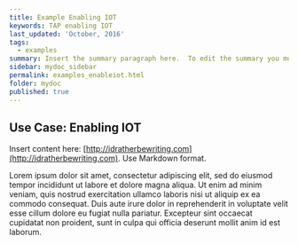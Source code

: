 ```yaml
---
title: Example Enabling IOT
keywords: TAP enabling IOT
last_updated: 'October, 2016'
tags:
  - examples
summary: Insert the summary paragraph here.  To edit the summary you must edit the meta data for this post. 
sidebar: mydoc_sidebar
permalink: examples_enableiot.html
folder: mydoc
published: true
---
```


## Use Case: Enabling IOT

Insert content here: [http://idratherbewriting.com](http://idratherbewriting.com). Use Markdown format.

Lorem ipsum dolor sit amet, consectetur adipiscing elit, sed do eiusmod tempor incididunt ut labore et dolore magna aliqua. Ut enim ad minim veniam, quis nostrud exercitation ullamco laboris nisi ut aliquip ex ea commodo consequat. Duis aute irure dolor in reprehenderit in voluptate velit esse cillum dolore eu fugiat nulla pariatur. Excepteur sint occaecat cupidatat non proident, sunt in culpa qui officia deserunt mollit anim id est laborum.



